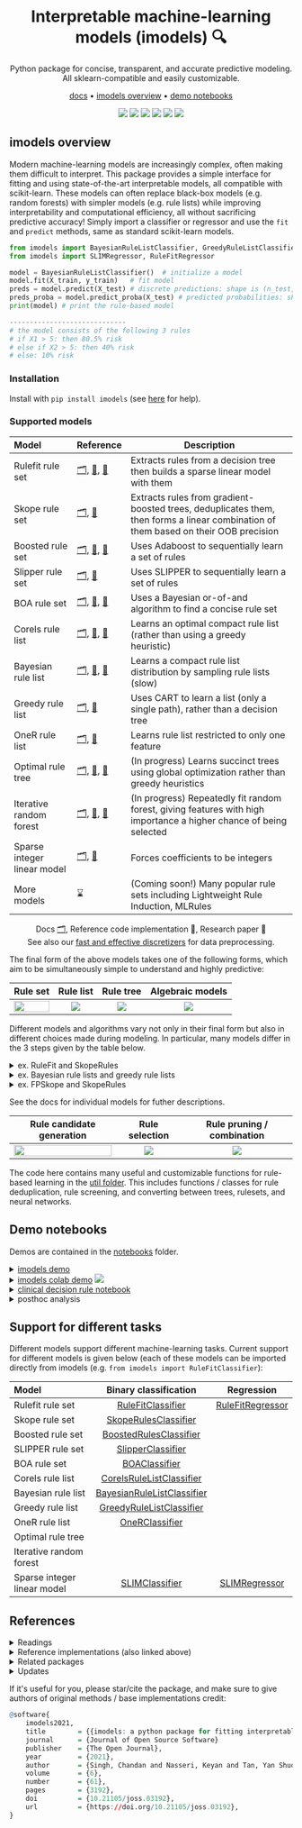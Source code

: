 <h1 align="center"> Interpretable machine-learning models (imodels) 🔍</h1>
<p align="center"> Python package for concise, transparent, and accurate predictive modeling. All sklearn-compatible and easily customizable.
</p>


<p align="center">
  <a href="https://csinva.github.io/imodels/">docs</a> •
  <a href="#imodels-overview">imodels overview</a> •
  <a href="#demo-notebooks">demo notebooks</a>
</p>
<p align="center">
  <img src="https://img.shields.io/badge/license-mit-blue.svg">
  <img src="https://img.shields.io/badge/python-3.6--3.9-blue">
  <a href="https://doi.org/10.21105/joss.03192"><img src="https://joss.theoj.org/papers/10.21105/joss.03192/status.svg"></a>
  <a href="https://github.com/csinva/imodels/actions"><img src="https://github.com/csinva/imodels/workflows/tests/badge.svg"></a>
  <!--img src="https://img.shields.io/github/checks-status/csinva/imodels/master"-->
  <img src="https://img.shields.io/pypi/v/imodels?color=orange">
  <img src="https://static.pepy.tech/personalized-badge/imodels?period=total&units=none&left_color=gray&right_color=orange&left_text=downloads&kill_cache=11">
</p>  





## imodels overview

Modern machine-learning models are increasingly complex, often making them difficult to interpret. This package provides a simple interface for fitting and using state-of-the-art interpretable models, all compatible with scikit-learn. These models can often replace black-box models (e.g. random forests) with simpler models (e.g. rule lists) while improving interpretability and computational efficiency, all without sacrificing predictive accuracy! Simply import a classifier or regressor and use the `fit` and `predict` methods, same as standard scikit-learn models.

```python
from imodels import BayesianRuleListClassifier, GreedyRuleListClassifier, SkopeRulesClassifier # see more models below
from imodels import SLIMRegressor, RuleFitRegressor

model = BayesianRuleListClassifier()  # initialize a model
model.fit(X_train, y_train)   # fit model
preds = model.predict(X_test) # discrete predictions: shape is (n_test, 1)
preds_proba = model.predict_proba(X_test) # predicted probabilities: shape is (n_test, n_classes)
print(model) # print the rule-based model

-----------------------------
# the model consists of the following 3 rules
# if X1 > 5: then 80.5% risk
# else if X2 > 5: then 40% risk
# else: 10% risk
```

### Installation
Install with `pip install imodels` (see [here](https://github.com/csinva/imodels/blob/master/docs/troubleshooting.md) for help). 

### Supported models

| Model                       | Reference                                                    | Description                                                  |
| :-------------------------- | ------------------------------------------------------------ | ------------------------------------------------------------ |
| Rulefit rule set            | [🗂️](https://csinva.io/imodels/rule_set/rule_fit.html), [🔗](https://github.com/christophM/rulefit), [📄](http://statweb.stanford.edu/~jhf/ftp/RuleFit.pdf) | Extracts rules from a decision tree then builds a sparse linear model with them |
| Skope rule set              | [🗂️](https://csinva.io/imodels/rule_set/skope_rules.html#imodels.rule_set.skope_rules.SkopeRulesClassifier), [🔗](https://github.com/scikit-learn-contrib/skope-rules) | Extracts rules from gradient-boosted trees, deduplicates them, then forms a linear combination of them based on their OOB precision |
| Boosted rule set            | [🗂️](https://csinva.io/imodels/rule_set/boosted_rules.html), [🔗](https://github.com/jaimeps/adaboost-implementation), [📄](https://www.sciencedirect.com/science/article/pii/S002200009791504X) | Uses Adaboost to sequentially learn a set of rules           |
| Slipper rule set            | [🗂️](https://csinva.io/imodels/rule_set/slipper.html), [📄](https://www.aaai.org/Papers/AAAI/1999/AAAI99-049.pdf) | Uses SLIPPER to sequentially learn a set of rules            |
| BOA rule set                | [🗂️](https://csinva.io/imodels/rule_set/boa.html#imodels.rule_set.boa.BOAClassifier), [🔗](https://github.com/wangtongada/BOA), [📄](https://www.jmlr.org/papers/volume18/16-003/16-003.pdf) | Uses a Bayesian or-of-and algorithm to find a concise rule set |
| Corels rule list            | [🗂️]([CorelsRuleListClassifier](https://csinva.io/imodels/rule_list/corels_wrapper.html#imodels.rule_list.corels_wrapper.CorelsRuleListClassifier)), [🔗](https://github.com/corels/pycorels), [📄](https://www.jmlr.org/papers/volume18/17-716/17-716.pdf) | Learns an optimal compact rule list (rather than using a greedy heuristic) |
| Bayesian rule list          | [🗂️](https://csinva.io/imodels/rule_list/bayesian_rule_list/bayesian_rule_list.html#imodels.rule_list.bayesian_rule_list.bayesian_rule_list.BayesianRuleListClassifier), [🔗](https://github.com/tmadl/sklearn-expertsys), [📄](https://arxiv.org/abs/1602.08610) | Learns a compact rule list distribution by sampling rule lists (slow) |
| Greedy rule list            | [🗂️](https://csinva.io/imodels/rule_list/greedy_rule_list.html), [🔗](https://medium.com/@penggongting/implementing-decision-tree-from-scratch-in-python-c732e7c69aea) | Uses CART to learn a list (only a single path), rather than a decision tree |
| OneR rule list              | [🗂️](https://csinva.io/imodels/rule_list/one_r.html), [📄](https://link.springer.com/article/10.1023/A:1022631118932) | Learns rule list restricted to only one feature              |
| Optimal rule tree           | [🗂️](https://csinva.io/imodels/tree/optimal_classification_tree/index.html), [🔗](https://github.com/pan5431333/pyoptree), [📄](https://link.springer.com/article/10.1007/s10994-017-5633-9) | (In progress) Learns succinct trees using global optimization rather than greedy heuristics |
| Iterative random forest     | [🗂️](https://csinva.io/imodels/tree/iterative_random_forest/iterative_random_forest.html), [🔗](https://github.com/Yu-Group/iterative-Random-Forest), [📄](https://www.pnas.org/content/115/8/1943) | (In progress) Repeatedly fit random forest, giving features with high importance a higher chance of being selected |
| Sparse integer linear model | [🗂️](https://csinva.io/imodels/algebraic/slim.html), [📄](https://link.springer.com/article/10.1007/s10994-015-5528-6) | Forces coefficients to be integers                           |
| More models                 | ⌛                                                            | (Coming soon!) Many popular rule sets including Lightweight Rule Induction, MLRules |

<p align="center">
Docs <a href="https://csinva.io/imodels/">🗂️</a>, Reference code implementation 🔗, Research paper 📄
</br>
  See also our <a href="https://csinva.io/imodels/discretization/index.html">fast and effective discretizers</a> for data preprocessing.
</br>
</p>


The final form of the above models takes one of the following forms, which aim to be simultaneously simple to understand and highly predictive:

|                           Rule set                           |                        Rule list                        |                        Rule tree                        |                       Algebraic models                       |
| :----------------------------------------------------------: | :-----------------------------------------------------: | :-----------------------------------------------------: | :----------------------------------------------------------: |
| <img src="https://csinva.io/imodels/img/rule_set.jpg" width="100%"> | <img src="https://csinva.io/imodels/img/rule_list.jpg"> | <img src="https://csinva.io/imodels/img/rule_tree.jpg"> | <img src="https://csinva.io/imodels/img/algebraic_models.jpg"> |

Different models and algorithms vary not only in their final form but also in different choices made during modeling. In particular, many models differ in the 3 steps given by the table below.

<details>
<summary>ex. RuleFit and SkopeRules</summary>
RuleFit and SkopeRules differ only in the way they prune rules: RuleFit uses a linear model whereas SkopeRules heuristically deduplicates rules sharing overlap.
</details>

<details>
<summary>ex. Bayesian rule lists and greedy rule lists</summary>
Bayesian rule lists and greedy rule lists differ in how they select rules; bayesian rule lists perform a global optimization over possible rule lists while Greedy rule lists pick splits sequentially to maximize a given criterion.
</details>

<details>
<summary>ex. FPSkope and SkopeRules</summary>
FPSkope and SkopeRules differ only in the way they generate candidate rules: FPSkope uses FPgrowth whereas SkopeRules extracts rules from decision trees.
</details>

See the docs for individual models for futher descriptions.

|                  Rule candidate generation                   |                       Rule selection                       |                Rule pruning / combination                 |
| :----------------------------------------------------------: | :--------------------------------------------------------: | :-------------------------------------------------------: |
| <img src="https://csinva.io/imodels/img/rule_candidates.jpg" width="100%"> | <img src="https://csinva.io/imodels/img/rule_overfit.jpg"> | <img src="https://csinva.io/imodels/img/rule_pruned.jpg"> |

The code here contains many useful and customizable functions for rule-based learning in the [util folder](https://csinva.io/imodels/util/index.html). This includes functions / classes for rule deduplication, rule screening, and converting between trees, rulesets, and neural networks.

## Demo notebooks

Demos are contained in the [notebooks](notebooks) folder.

<details>
<summary><a href="notebooks/imodels_demo.ipynb">imodels demo</a></summary>
Shows how to fit, predict, and visualize with different interpretable models
</details>

<details>
<summary><a href="https://colab.research.google.com/drive/1WfqvSjegygT7p0gyqiWpRpiwz2ePtiao#scrollTo=bLnLknIuoWtQ">imodels colab demo</a> <a href="https://colab.research.google.com/drive/1WfqvSjegygT7p0gyqiWpRpiwz2ePtiao#scrollTo=bLnLknIuoWtQ"> <img src="https://colab.research.google.com/assets/colab-badge.svg"></a></summary>
Shows how to fit, predict, and visualize with different interpretable models
</details>

<details>
<summary><a href="https://github.com/csinva/iai-clinical-decision-rule/blob/master/notebooks/05_fit_interpretable_models.ipynb">clinical decision rule notebook</a></summary>
Shows an example of using <code>imodels</code> for deriving a clinical decision rule
</details>

<details>
<summary>posthoc analysis</summary>
We also include some demos of posthoc analysis, which occurs after fitting models:
<a href="notebooks/posthoc_analysis.ipynb">posthoc.ipynb</a> shows different simple analyses to interpret a trained model and 
<a href="notebooks/uncertainty_analysis.ipynb">uncertainty.ipynb</a> contains basic code to get uncertainty estimates for a model
</details>



## Support for different tasks

Different models support different machine-learning tasks. Current support for different models is given below (each of these models can be imported directly from imodels (e.g. `from imodels import RuleFitClassifier`):

| Model                       | Binary classification | Regression |
| :-------------------------- | :-------------------: | :--------: |
| Rulefit rule set            |           [RuleFitClassifier](https://csinva.io/imodels/rule_set/rule_fit.html#imodels.rule_set.rule_fit.RuleFitClassifier)           |     [RuleFitRegressor](https://csinva.io/imodels/rule_set/rule_fit.html#imodels.rule_set.rule_fit.RuleFitRegressor)     |
| Skope rule set              |           [SkopeRulesClassifier](https://csinva.io/imodels/rule_set/slipper.html#imodels.rule_set.slipper.SlipperClassifier)           |            |
| Boosted rule set            |           [BoostedRulesClassifier](https://csinva.io/imodels/rule_set/boosted_rules.html#imodels.rule_set.boosted_rules.BoostedRulesClassifier)           |            |
| SLIPPER rule set            |           [SlipperClassifier](https://csinva.io/imodels/rule_set/slipper.html#imodels.rule_set.slipper.SlipperClassifier)           |            |
| BOA rule set                |           [BOAClassifier](https://csinva.io/imodels/rule_set/boa.html#imodels.rule_set.boa.BOAClassifier)           |            |
| Corels rule list            |           [CorelsRuleListClassifier](https://csinva.io/imodels/rule_list/corels_wrapper.html#imodels.rule_list.corels_wrapper.CorelsRuleListClassifier)           |            |
| Bayesian rule list          |           [BayesianRuleListClassifier](https://csinva.io/imodels/rule_list/bayesian_rule_list/bayesian_rule_list.html#imodels.rule_list.bayesian_rule_list.bayesian_rule_list.BayesianRuleListClassifier)           |            |
| Greedy rule list            |           [GreedyRuleListClassifier](https://csinva.io/imodels/rule_list/greedy_rule_list.html#imodels.rule_list.greedy_rule_list.GreedyRuleListClassifier)           |            |
| OneR rule list              |           [OneRClassifier](https://csinva.io/imodels/rule_list/one_r.html#imodels.rule_list.one_r.OneRClassifier)           |            |
| Optimal rule tree           |                       |            |
| Iterative random forest     |                       |            |
| Sparse integer linear model |           [SLIMClassifier](https://csinva.io/imodels/algebraic/slim.html#imodels.algebraic.slim.SLIMClassifier)           |     [SLIMRegressor](https://csinva.io/imodels/algebraic/slim.html#imodels.algebraic.slim.SLIMRegressor)     |

## References
<details>
<summary>Readings</summary>
<ul>
  <li>Interpretable ML good quick overview: murdoch et al. 2019, <a href="https://arxiv.org/pdf/1901.04592.pdf">pdf</a></li>
	<li>Interpretable ML book: molnar 2019, <a href="https://christophm.github.io/interpretable-ml-book/">pdf</a></li>
	<li>Case for interpretable models rather than post-hoc explanation: rudin 2019, <a href="https://arxiv.org/pdf/1811.10154.pdf">pdf</a></li>
	<li>Review on evaluating interpretability: doshi-velez & kim 2017, <a href="https://arxiv.org/pdf/1702.08608.pdf">pdf</a></li>	
</ul>
</details>

<details>
<summary>Reference implementations (also linked above)</summary>
The code here heavily derives from the wonderful work of previous projects. We seek to to extract out, unify, and maintain key parts of these projects.
<ul>
  <li><a href="https://github.com/corels/pycorels">pycorels</a> - by <a href="https://github.com/fingoldin">@fingoldin</a> and the <a href="https://github.com/corels/corels">original CORELS team</a>
  <li><a href="https://github.com/tmadl/sklearn-expertsys">sklearn-expertsys</a> - by <a href="https://github.com/tmadl">@tmadl</a> and <a href="https://github.com/kenben">@kenben</a> based on original code by <a href="http://lethalletham.com/">Ben Letham</a></li>
  <li><a href="https://github.com/christophM/rulefit">rulefit</a> - by <a href="https://github.com/christophM">@christophM</a></li>
  <li><a href="https://github.com/scikit-learn-contrib/skope-rules">skope-rules</a> - by the <a href="https://github.com/scikit-learn-contrib/skope-rules/blob/master/AUTHORS.rst">skope-rules team</a> (including <a href="https://github.com/ngoix">@ngoix</a>, <a href="https://github.com/floriangardin">@floriangardin</a>, <a href="https://github.com/datajms">@datajms</a>, <a href="">Bibi Ndiaye</a>, <a href="">Ronan Gautier</a>)</li>
  <li><a href="https://github.com/wangtongada/BOA">boa</a> - by <a href="https://github.com/wangtongada">@wangtongada</a></li>	
</ul>
</details>

<details>
<summary>Related packages</summary>
<ul>
	<li><a href="https://github.com/trevorstephens/gplearn/tree/ad57cb18caafdb02cca861aea712f1bf3ed5016e">gplearn</a>: symbolic regression/classification</li>
  <li><a href="https://github.com/dswah/pyGAM">pygam</a>: generative additive models</li>
  <li><a href="https://github.com/interpretml/interpret">interpretml</a>: boosting-based gam</li>
</ul>
</details>

<details>
<summary>Updates</summary>
<ul>
  <li>For updates, star the repo, <a href="https://github.com/csinva/csinva.github.io">see this related repo</a>, or follow <a href="https://twitter.com/csinva_">@csinva_</a></li>
  <li>Please make sure to give authors of original methods / base implementations appropriate credit!</li>
  <li>Contributing: pull requests <a href="https://github.com/csinva/imodels/blob/master/docs/contributing.md">very welcome</a>!</li>
</ul>
</details>


If it's useful for you, please star/cite the package, and make sure to give authors of original methods / base implementations credit:

```r
@software{
    imodels2021,
    title        = {{imodels: a python package for fitting interpretable models}},
    journal      = {Journal of Open Source Software}
    publisher    = {The Open Journal},
    year         = {2021},
    author       = {Singh, Chandan and Nasseri, Keyan and Tan, Yan Shuo and Tang, Tiffany and Yu, Bin},
    volume       = {6},
    number       = {61},
    pages        = {3192},
    doi          = {10.21105/joss.03192},
    url          = {https://doi.org/10.21105/joss.03192},
}

```
